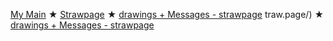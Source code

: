 
[My Main](https://github.com/BleedingCannibal)   ★   [Strawpage](https://donk3yssxxxx.straw.page/)  ★  [drawings + Messages - strawpage](https://drawingspacee.straw.page/)
traw.page/)  ★  [drawings + Messages - strawpage](https://drawingspacee.straw.page/)
